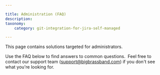 ```yaml
---

title: Administration (FAQ)
description:
taxonomy:
    category: git-integration-for-jira-self-managed

---
```

This page contains solutions targeted for administrators.

Use the FAQ below to find answers to common questions.  Feel free to contact our support team ([support@bigbrassband.com](mailto:support@bigbrassband.com)) if you don't see what you're looking for.

